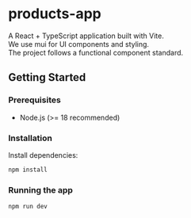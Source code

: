 # products-app

A React + TypeScript application built with Vite.  
We use mui for UI components and styling.  
The project follows a functional component standard.

## Getting Started

### Prerequisites
- Node.js (>= 18 recommended)

### Installation
Install dependencies:
```bash
npm install
```

### Running the app
```bash
npm run dev
